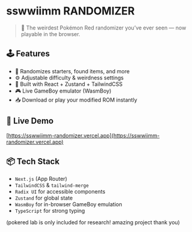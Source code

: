 # sswwiimm RANDOMIZER

> 🧬 The weirdest Pokémon Red randomizer you’ve ever seen — now playable in the browser.

## 🕹 Features

- 🎲 Randomizes starters, found items, and more
- ⚙️ Adjustable difficulty & weirdness settings
- 🧠 Built with React + Zustand + TailwindCSS
- 🎮 Live GameBoy emulator (WasmBoy)
- 📥 Download or play your modified ROM instantly

## 🚀 Live Demo

[https://sswwiimm-randomizer.vercel.app](https://sswwiimm-randomizer.vercel.app)

## 📦 Tech Stack

- `Next.js` (App Router)
- `TailwindCSS` & `tailwind-merge`
- `Radix UI` for accessible components
- `Zustand` for global state
- `WasmBoy` for in-browser GameBoy emulation
- `TypeScript` for strong typing

(pokered lab is only included for research! amazing project thank you)